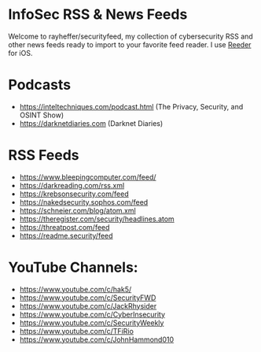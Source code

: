 # InfoSec RSS & News Feeds
Welcome to rayheffer/securityfeed, my collection of cybersecurity RSS and other news feeds ready to import to your favorite feed reader. I use [Reeder](https://apps.apple.com/us/app/reeder-5/id1529445840) for iOS.

# Podcasts
* https://inteltechniques.com/podcast.html (The Privacy, Security, and OSINT Show)
* https://darknetdiaries.com (Darknet Diaries)

# RSS Feeds
* https://www.bleepingcomputer.com/feed/
* https://darkreading.com/rss.xml
* https://krebsonsecurity.com/feed
* https://nakedsecurity.sophos.com/feed
* https://schneier.com/blog/atom.xml
* https://theregister.com/security/headlines.atom
* https://threatpost.com/feed
* https://readme.security/feed

# YouTube Channels:
* https://www.youtube.com/c/hak5/
* https://www.youtube.com/c/SecurityFWD
* https://www.youtube.com/c/JackRhysider
* https://www.youtube.com/c/CyberInsecurity
* https://www.youtube.com/c/SecurityWeekly
* https://www.youtube.com/c/TFiRio
* https://www.youtube.com/c/JohnHammond010
